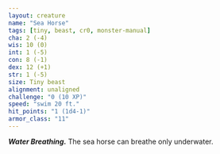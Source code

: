 ```yaml
---
layout: creature
name: "Sea Horse"
tags: [tiny, beast, cr0, monster-manual]
cha: 2 (-4)
wis: 10 (0)
int: 1 (-5)
con: 8 (-1)
dex: 12 (+1)
str: 1 (-5)
size: Tiny beast
alignment: unaligned
challenge: "0 (10 XP)"
speed: "swim 20 ft."
hit_points: "1 (1d4-1)"
armor_class: "11"
---
```


***Water Breathing.*** The sea horse can breathe only underwater.

